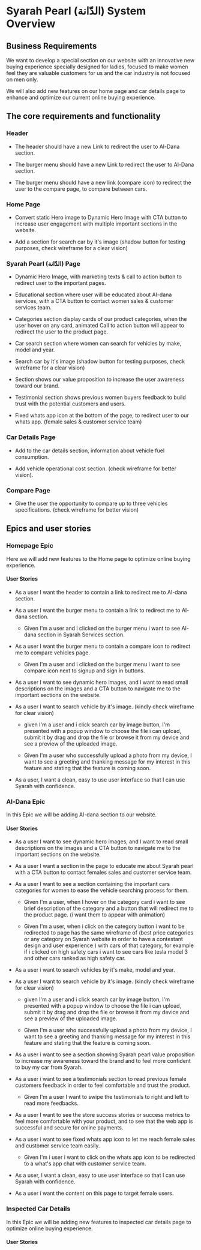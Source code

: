 # Syarah Pearl (الدّانة) System Overview

## Business Requirements

We want to develop a special section on our website with an innovative new buying experience specially designed for ladies, focused to make women feel they are valuable customers for us and the car industry is not focused on men only.

We will also add new features on our home page and car details page to enhance and optimize our current online buying experience.


## The core requirements and functionality


### Header

- The header should have a new Link to redirect the user to Al-Dana section.

- The burger menu should have a new Link to redirect the user to Al-Dana section.

- The burger menu should have a new link (compare icon) to redirect the user to the compare page, to compare between cars.


### Home Page

- Convert static Hero image to Dynamic Hero Image with CTA button to increase user engagement with multiple important sections in the website.

- Add a section for search car by it's image (shadow button for testing purposes, check wireframe for a clear vision)

### Syarah Pearl (الدّانة) Page

- Dynamic Hero Image, with marketing texts & call to action button to redirect user to the important pages.


- Educational section where user will be educated about Al-dana services, with a CTA button to contact women sales & customer services team.

- Categories section display cards of our product categories, when the user hover on any card, animated Call to action button will appear to redirect the user to the product page.

 
- Car search section where women can search for vehicles by make, model and year.

- Search car by it's image (shadow button for testing purposes, check wireframe for a clear vision)

- Section shows our value proposition to increase the user awareness toward our brand.

- Testimonial section shows previous women buyers feedback to build trust with the potential customers and users.

- Fixed whats app icon at the bottom of the page, to redirect user to our whats app.
(female sales & customer service team)

### Car Details Page

- Add to the car details section, information about vehicle fuel consumption.

- Add vehicle operational cost section. (check wireframe for better vision).



### Compare Page


- Give the user the opportunity to compare up to three vehicles specifications. (check wireframe for better vision)


## Epics and user stories


### Homepage Epic

Here we will add new features to the Home page to optimize online buying experience.

#### User Stories

- As a user I want the header to contain a link to redirect me to Al-dana section.

- As a user I want the burger menu to contain a link to redirect me to Al-dana section.

  - Given I'm a user and i clicked on the burger menu i want to see Al-dana section in Syarah Services section.

- As a user I want the burger menu to contain a compare icon to redirect me to compare vehicles page.

  - Given I'm a user and i clicked on the burger menu i want to see compare icon next to signup and sign in buttons.

- As a user I want to see dynamic hero images, and I want to read small descriptions on the images and a CTA button to navigate me to the important sections on the website.

- As a user I want to search vehicle by it's image. (kindly check wireframe for clear vision)

  - given I'm a user and i click search car by image button, I'm presented with a popup window to choose the file i can upload, submit it by drag and drop the file or browse it from my device and see a preview of the uploaded image.

  - Given I'm a user who successfully upload a photo from my device, I want to see a greeting and thanking message for my interest in this feature and stating that the feature is coming soon.


- As a user, I want a clean, easy to use user interface so that I can use Syarah with confidence.


### Al-Dana Epic

In this Epic we will be adding Al-dana section to our website.


#### User Stories

- As a user I want to see dynamic hero images, and I want to read small descriptions on the images and a CTA button to navigate me to the important sections on the website.

- As a user I want a section in the page to educate me about Syarah pearl with a CTA button to contact females sales and customer service team.

- As a user I want to see a section containing the important cars categories for women to ease the vehicle searching process for them.

  - Given I'm a user, when I hover on the category card i want to see brief description of the category and a button that will redirect me to the product page. (i want them to appear with animation)

  - Given I'm a user, when i click on the category button i want to be redirected to page has the same wireframe of (best price categories or any category on Syarah website in order to have a contestant design and user experience ) with cars of that category, for example if i clicked on high safety cars i want to see cars like tesla model 3 and other cars ranked as high safety car.


- As a user i want to search vehicles by it's make, model and year.

- As a user I want to search vehicle by it's image. (kindly check wireframe for clear vision)

  - given I'm a user and i click search car by image button, I'm presented with a popup window to choose the file i can upload, submit it by drag and drop the file or browse it from my device and see a preview of the uploaded image.

  - Given I'm a user who successfully upload a photo from my device, I want to see a greeting and thanking message for my interest in this feature and stating that the feature is coming soon.

- As a user i want to see a section showing Syarah pearl value proposition to increase my awareness toward the brand and to feel more confident to buy my car from Syarah.


- As a user  i want to see a testimonials section to read previous female customers feedback in order to feel comfortable and trust the product.

  - Given I'm a user I want to swipe the testimonials to right and left to read more feedbacks.

- As a user I want to see the store success stories or success metrics to feel more comfortable with your product, and to see that the web app is successful  and secure for online payments.

- As a user i want to see fixed whats app icon to let me reach female sales and customer service team easily.

  - Given I'm i user i want to click on the whats app icon to be redirected to a what's app chat with customer service team.

- As a user, I want a clean, easy to use user interface so that I can use Syarah with confidence.

- As a user i want the content on this page to target female users.

### Inspected Car Details 

In this Epic we will be adding new features to inspected car details page to optimize online buying experience.

#### User Stories



